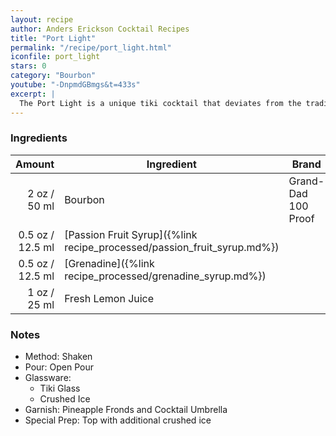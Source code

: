 ```yaml
---
layout: recipe
author: Anders Erickson Cocktail Recipes
title: "Port Light"
permalink: "/recipe/port_light.html"
iconfile: port_light
stars: 0
category: "Bourbon"
youtube: "-DnpmdGBmgs&t=433s"
excerpt: |
  The Port Light is a unique tiki cocktail that deviates from the traditional rum base by using bourbon instead. It was created by Sandro Conti for the Kahiki restaurant in Columbus, Ohio, in the early 1960s.
---
```


### Ingredients

| Amount | Ingredient                                                    | Brand               |
| -----: | ------------------------------------------------------------- | ------------------- |
|   2 oz / 50 ml | Bourbon                                                       | Grand-Dad 100 Proof |
| 0.5 oz / 12.5 ml | [Passion Fruit Syrup]({%link recipe_processed/passion_fruit_syrup.md%}) |                     |
| 0.5 oz / 12.5 ml | [Grenadine]({%link recipe_processed/grenadine_syrup.md%})               |                     |
|   1 oz / 25 ml | Fresh Lemon Juice                                             |                     |

### Notes

- Method: Shaken
- Pour: Open Pour
- Glassware:
  - Tiki Glass
  - Crushed Ice
- Garnish: Pineapple Fronds and Cocktail Umbrella
- Special Prep: Top with additional crushed ice
